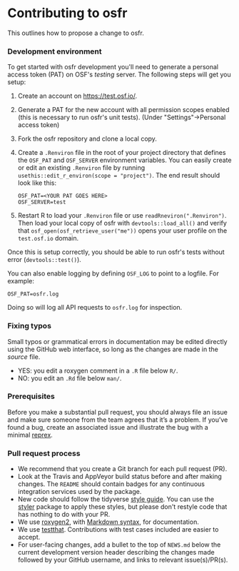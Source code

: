 # Contributing to osfr

This outlines how to propose a change to osfr.

### Development environment

To get started with osfr development you'll need to generate a personal access token (PAT) on OSF's *testing* server. The following steps will get you setup:

1. Create an account on <https://test.osf.io/>.
2. Generate a PAT for the new account with all permission scopes enabled (this is necessary to run osfr's unit tests). (Under "Settings"->Personal access token)
3. Fork the osfr repository and clone a local copy.
4. Create a `.Renviron` file in the root of your project directory that defines the `OSF_PAT` and `OSF_SERVER` environment variables. You can easily create or edit an existing `.Renviron` file by running `usethis::edit_r_environ(scope = "project")`. The end result should look like this:

   ```
   OSF_PAT=<YOUR PAT GOES HERE>
   OSF_SERVER=test
   ```

5. Restart R to load your `.Renviron` file or use `readRneviron(".Renviron")`.  Then load your local copy of osfr with `devtools::load_all()` and verify that `osf_open(osf_retrieve_user("me"))` opens your user profile on the `test.osf.io` domain.

Once this is setup correctly, you should be able to run osfr's tests without error (`devtools::test()`).

You can also enable logging by defining `OSF_LOG` to point to a logfile. For example:

```
OSF_PAT=osfr.log
```

Doing so will log all API requests to `osfr.log` for inspection.

### Fixing typos

Small typos or grammatical errors in documentation may be edited directly using
the GitHub web interface, so long as the changes are made in the _source_ file.

*  YES: you edit a roxygen comment in a `.R` file below `R/`.
*  NO: you edit an `.Rd` file below `man/`.

### Prerequisites

Before you make a substantial pull request, you should always file an issue and
make sure someone from the team agrees that it’s a problem. If you’ve found a
bug, create an associated issue and illustrate the bug with a minimal 
[reprex](https://www.tidyverse.org/help/#reprex).

### Pull request process

*  We recommend that you create a Git branch for each pull request (PR).  
*  Look at the Travis and AppVeyor build status before and after making changes.
The `README` should contain badges for any continuous integration services used
by the package.  
*  New code should follow the tidyverse [style guide](http://style.tidyverse.org).
You can use the [styler](https://CRAN.R-project.org/package=styler) package to
apply these styles, but please don't restyle code that has nothing to do with 
your PR.  
*  We use [roxygen2](https://cran.r-project.org/package=roxygen2), with
[Markdown syntax](https://cran.r-project.org/web/packages/roxygen2/vignettes/markdown.html), 
for documentation.  
*  We use [testthat](https://cran.r-project.org/package=testthat). Contributions
with test cases included are easier to accept.  
*  For user-facing changes, add a bullet to the top of `NEWS.md` below the
current development version header describing the changes made followed by your
GitHub username, and links to relevant issue(s)/PR(s).

